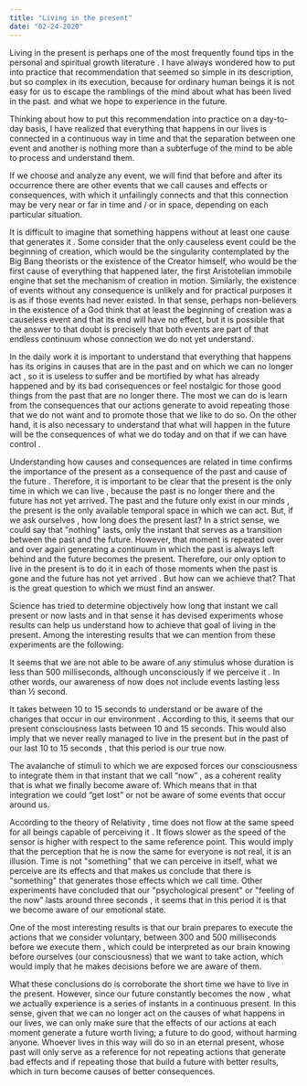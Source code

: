 ```yaml
---
title: "Living in the present"
date: "02-24-2020"
---
```


Living in the present is perhaps one of the most frequently found tips in the personal and spiritual growth literature . I have always wondered how to put into practice that recommendation that seemed so simple in its description, but so complex in its execution, because for ordinary human beings it is not easy for us to escape the ramblings of the mind about what has been lived in the past. and what we hope to experience in the future. 

Thinking about how to put this recommendation into practice on a day-to-day basis, I have realized that everything that happens in our lives is connected in a continuous way in time and that the separation between one event and another is nothing more than a subterfuge of the mind to be able to process and understand them.

If we choose and analyze any event, we will find that before and after its occurrence there are other events that we call causes and effects or consequences, with which it unfailingly connects and that this connection may be very near or far in time and / or in space, depending on each particular situation.

It is difficult to imagine that something happens without at least one cause that generates it . Some consider that the only causeless event could be the beginning of creation, which would be the singularity contemplated by the Big Bang theorists or the existence of the Creator himself, who would be the first cause of everything that happened later, the first Aristotelian immobile engine that set the mechanism of creation in motion. Similarly, the existence of events without any consequence is unlikely and for practical purposes it is as if those events had never existed. In that sense, perhaps non-believers in the existence of a God think that at least the beginning of creation was a causeless event and that its end will have no effect, but it is possible that the answer to that doubt is precisely that both events are part of that endless continuum whose connection we do not yet understand.

In the daily work it is important to understand that everything that happens has its origins in causes that are in the past and on which we can no longer act , so it is useless to suffer and be mortified by what has already happened and by its bad consequences or feel nostalgic for those good things from the past that are no longer there. The most we can do is learn from the consequences that our actions generate to avoid repeating those that we do not want and to promote those that we like to do so. On the other hand, it is also necessary to understand that what will happen in the future will be the consequences of what we do today and on that if we can have control .

Understanding how causes and consequences are related in time confirms the importance of the present as a consequence of the past and cause of the future . Therefore, it is important to be clear that the present is the only time in which we can live , because the past is no longer there and the future has not yet arrived. The past and the future only exist in our minds , the present is the only available temporal space in which we can act. But, if we ask ourselves , how long does the present last? In a strict sense, we could say that "nothing" lasts, only the instant that serves as a transition between the past and the future. However, that moment is repeated over and over again generating a continuum in which the past is always left behind and the future becomes the present. Therefore, our only option to live in the present is to do it in each of those moments when the past is gone and the future has not yet arrived . But how can we achieve that? That is the great question to which we must find an answer.

Science has tried to determine objectively how long that instant we call present or now lasts and in that sense it has devised experiments whose results can help us understand how to achieve that goal of living in the present. Among the interesting results that we can mention from these experiments are the following:

It seems that we are not able to be aware of any stimulus whose duration is less than 500 milliseconds, although unconsciously if we perceive it . In other words, our awareness of now does not include events lasting less than ½ second.

It takes between 10 to 15 seconds to understand or be aware of the changes that occur in our environment . According to this, it seems that our present consciousness lasts between 10 and 15 seconds. This would also imply that we never really managed to live in the present but in the past of our last 10 to 15 seconds , that this period is our true now.

The avalanche of stimuli to which we are exposed forces our consciousness to integrate them in that instant that we call “now” , as a coherent reality that is what we finally become aware of. Which means that in that integration we could “get lost” or not be aware of some events that occur around us.

According to the theory of Relativity , time does not flow at the same speed for all beings capable of perceiving it . It flows slower as the speed of the sensor is higher with respect to the same reference point. This would imply that the perception that he is now the same for everyone is not real, it is an illusion.
Time is not "something" that we can perceive in itself, what we perceive are its effects and that makes us conclude that there is "something" that generates those effects which we call time.
Other experiments have concluded that our "psychological present" or "feeling of the now" lasts around three seconds , it seems that in this period it is that we become aware of our emotional state.

One of the most interesting results is that our brain prepares to execute the actions that we consider voluntary, between 300 and 500 milliseconds before we execute them , which could be interpreted as our brain knowing before ourselves (our consciousness) that we want to take action, which would imply that he makes decisions before we are aware of them.

What these conclusions do is corroborate the short time we have to live in the present. However, since our future constantly becomes the now , what we actually experience is a series of instants in a continuous present. In this sense, given that we can no longer act on the causes of what happens in our lives, we can only make sure that the effects of our actions at each moment generate a future worth living; a future to do good, without harming anyone. Whoever lives in this way will do so in an eternal present, whose past will only serve as a reference for not repeating actions that generate bad effects and if repeating those that build a future with better results, which in turn become causes of better consequences.






